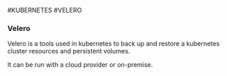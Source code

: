 #KUBERNETES #VELERO

### Velero

Velero is a tools used in kubernetes to back up and restore a kubernetes cluster resources and persistent volumes. 

It can be run with a cloud provider or on-premise. 

